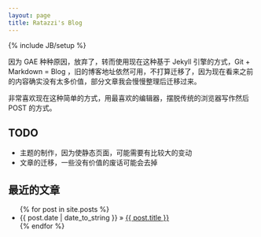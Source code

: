 ```yaml
---
layout: page
title: Ratazzi's Blog
---
```

{% include JB/setup %}

因为 GAE 种种原因，放弃了，转而使用现在这种基于 Jekyll 引擎的方式，Git + Markdown = Blog ，旧的博客地址依然可用，不打算迁移了，因为现在看来之前的内容确实没有太多价值，部分文章我会慢慢整理后迁移过来。

非常喜欢现在这种简单的方式，用最喜欢的编辑器，摆脱传统的浏览器写作然后 POST 的方式。

## TODO

* 主题的制作，因为使静态页面，可能需要有比较大的变动
* 文章的迁移，一些没有价值的废话可能会去掉

## 最近的文章
<ul class="posts">
  {% for post in site.posts %}
    <li><span>{{ post.date | date_to_string }}</span> &raquo; <a href="{{ BASE_PATH }}{{ post.url }}">{{ post.title }}</a></li>
  {% endfor %}
</ul>
